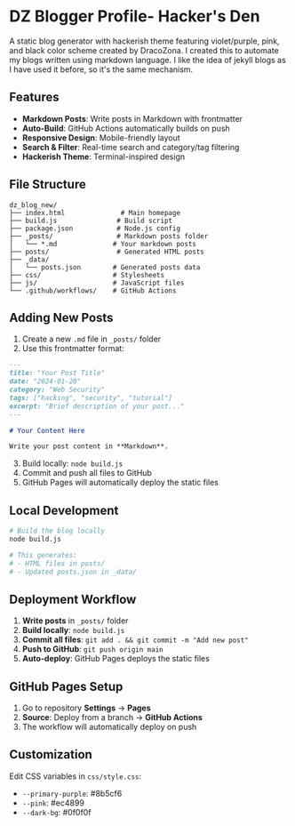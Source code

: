 # DZ Blogger Profile- Hacker's Den

A static blog generator with hackerish theme featuring violet/purple, pink, and black color scheme created by DracoZona. I created this to automate my blogs written using markdown language. I like the idea of jekyll blogs as I have used it before, so it's the same mechanism.

## Features

- **Markdown Posts**: Write posts in Markdown with frontmatter
- **Auto-Build**: GitHub Actions automatically builds on push
- **Responsive Design**: Mobile-friendly layout
- **Search & Filter**: Real-time search and category/tag filtering
- **Hackerish Theme**: Terminal-inspired design

## File Structure

```
dz_blog_new/
├── index.html              # Main homepage
├── build.js               # Build script
├── package.json           # Node.js config
├── _posts/                # Markdown posts folder
│   └── *.md              # Your markdown posts
├── posts/                 # Generated HTML posts
├── _data/
│   └── posts.json        # Generated posts data
├── css/                  # Stylesheets
├── js/                   # JavaScript files
└── .github/workflows/    # GitHub Actions
```

## Adding New Posts

1. Create a new `.md` file in `_posts/` folder
2. Use this frontmatter format:

```markdown
---
title: "Your Post Title"
date: "2024-01-20"
category: "Web Security"
tags: ["hacking", "security", "tutorial"]
excerpt: "Brief description of your post..."
---

# Your Content Here

Write your post content in **Markdown**.
```

3. Build locally: `node build.js`
4. Commit and push all files to GitHub
5. GitHub Pages will automatically deploy the static files

## Local Development

```bash
# Build the blog locally
node build.js

# This generates:
# - HTML files in posts/
# - Updated posts.json in _data/
```

## Deployment Workflow

1. **Write posts** in `_posts/` folder
2. **Build locally**: `node build.js`
3. **Commit all files**: `git add . && git commit -m "Add new post"`
4. **Push to GitHub**: `git push origin main`
5. **Auto-deploy**: GitHub Pages deploys the static files

## GitHub Pages Setup

1. Go to repository **Settings** → **Pages**
2. **Source**: Deploy from a branch → **GitHub Actions**
3. The workflow will automatically deploy on push

## Customization

Edit CSS variables in `css/style.css`:
- `--primary-purple`: #8b5cf6
- `--pink`: #ec4899
- `--dark-bg`: #0f0f0f